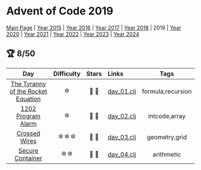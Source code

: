 # Advent of Code 2019

[Main Page](https://adventofcode.com/2019) | [Year 2015](/src/aoclj/year_2015/) | [Year 2016](/src/aoclj/year_2016/) | [Year 2017](/src/aoclj/year_2017/) | [Year 2018](/src/aoclj/year_2018/) | 2019 | [Year 2020](/src/aoclj/year_2020/) | [Year 2021](/src/aoclj/year_2021/) | [Year 2022](/src/aoclj/year_2022/) | [Year 2023](/src/aoclj/year_2023/) | [Year 2024](/src/aoclj/year_2024/)

## :trophy: 8/50

| Day | Difficulty | Stars | Links | Tags |
|:---: | :---: | :---: | :--- | :----: |
[The Tyranny of the Rocket Equation](http://www.adventofcode.com/2019/day/1)|:snowflake:|:star2: :star2:|[day_01.clj](/src/aoclj/year_2019/day_01.clj)|formula,recursion
[1202 Program Alarm](http://www.adventofcode.com/2019/day/2)|:snowflake:|:star2: :star2:|[day_02.clj](/src/aoclj/year_2019/day_02.clj)|intcode,array
[Crossed Wires](http://www.adventofcode.com/2019/day/3)|:snowflake: :snowflake: :snowflake:|:star2: :star2:|[day_03.clj](/src/aoclj/year_2019/day_03.clj)|geometry,grid
[Secure Container](http://www.adventofcode.com/2019/day/4)|:snowflake: :snowflake:|:star2: :star2:|[day_04.clj](/src/aoclj/year_2019/day_04.clj)|arithmetic
